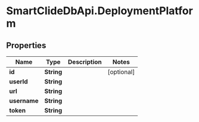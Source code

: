 # SmartClideDbApi.DeploymentPlatform

## Properties
Name | Type | Description | Notes
------------ | ------------- | ------------- | -------------
**id** | **String** |  | [optional] 
**userId** | **String** |  | 
**url** | **String** |  | 
**username** | **String** |  | 
**token** | **String** |  | 
